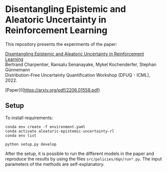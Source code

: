 # Disentangling Epistemic and Aleatoric Uncertainty in Reinforcement Learning

This repository presents the experiments of the paper:

[Disentangling Epistemic and Aleatoric Uncertainty in Reinforcement Learning](https://arxiv.org/pdf/2206.01558.pdf)<br>
Bertrand Charpentier, Ransalu Senanayake, Mykel Kochenderfer, Stephan Günnemann<br>
Distribution-Free Uncertainty Quantification Workshop (DFUQ - ICML), 2022.

[Paper]((https://arxiv.org/pdf/2206.01558.pdf)

## Setup

To install requirements:
```
conda env create -f environment.yaml
conda activate aleatoric-epistemic-uncertainty-rl
conda env list

python setup.py develop
```
After the setup, it is possible to run the different models in the paper and reproduce the results by using the files `src/policies/dqn/run*.py`. The input parameters of the methods are self-explanatory.
